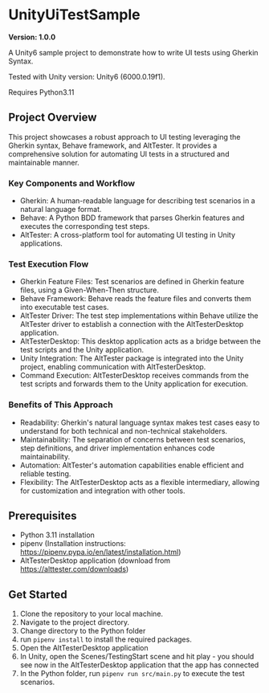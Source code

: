 # UnityUiTestSample
__Version: 1.0.0__

A Unity6 sample project to demonstrate how to write UI tests using Gherkin Syntax.

Tested with Unity version: Unity6 (6000.0.19f1).

Requires Python3.11

## Project Overview
This project showcases a robust approach to UI testing leveraging the Gherkin syntax, Behave framework, and AltTester. It provides a comprehensive solution for automating UI tests in a structured and maintainable manner.

### Key Components and Workflow

- Gherkin: A human-readable language for describing test scenarios in a natural language format.
- Behave: A Python BDD framework that parses Gherkin features and executes the corresponding test steps.
- AltTester: A cross-platform tool for automating UI testing in Unity applications.

### Test Execution Flow
- Gherkin Feature Files: Test scenarios are defined in Gherkin feature files, using a Given-When-Then structure.
- Behave Framework: Behave reads the feature files and converts them into executable test cases.
- AltTester Driver: The test step implementations within Behave utilize the AltTester driver to establish a connection with the AltTesterDesktop application.
- AltTesterDesktop: This desktop application acts as a bridge between the test scripts and the Unity application.
- Unity Integration: The AltTester package is integrated into the Unity project, enabling communication with AltTesterDesktop.
- Command Execution: AltTesterDesktop receives commands from the test scripts and forwards them to the Unity application for execution.

### Benefits of This Approach
- Readability: Gherkin's natural language syntax makes test cases easy to understand for both technical and non-technical stakeholders.
- Maintainability: The separation of concerns between test scenarios, step definitions, and driver implementation enhances code maintainability.
- Automation: AltTester's automation capabilities enable efficient and reliable testing.
- Flexibility: The AltTesterDesktop acts as a flexible intermediary, allowing for customization and integration with other tools.

## Prerequisites
- Python 3.11 installation
- pipenv (Installation instructions: https://pipenv.pypa.io/en/latest/installation.html)
- AltTesterDesktop application (download from https://alttester.com/downloads)

## Get Started
1. Clone the repository to your local machine.
2. Navigate to the project directory.
3. Change directory to the Python folder
4. run `pipenv install` to install the required packages.
5. Open the AltTesterDesktop application
5. In Unity, open the Scenes/TestingStart scene and hit play - you should see now in the AltTesterDesktop application that the app has connected
6. In the Python folder, run `pipenv run src/main.py` to execute the test scenarios.